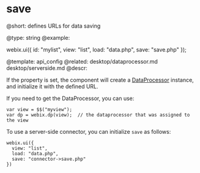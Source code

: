save
====


@short:
	defines URLs for data saving

@type: string
@example:

webix.ui({
  id: "mylist",
  view: "list",
  load: "data.php",
  save: "save.php"
});


@template:	api_config
@related: 
	desktop/dataprocessor.md
    desktop/serverside.md
@descr:


If the property is set, the component will create a [DataProcessor](desktop/dataprocessor.md) instance,
and initialize it with the defined URL.

If you need to get the DataProcessor, you can use:
~~~
var view = $$("myview");
var dp = webix.dp(view);  // the dataprocessor that was assigned to the view
~~~

To use a server-side connector, you can initialize `save` as follows:

~~~
webix.ui({
  view: "list",
  load: "data.php",
  save: "connector->save.php"
})
~~~
